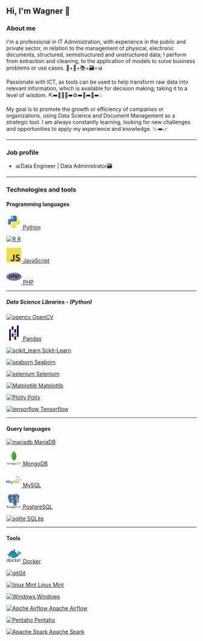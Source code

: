 ## Hi, I'm Wagner 👋

### About me

I'm a professional in IT Administration, with experience in the public and private sector, in relation to the management of physical, electronic documents, structured, semistructured and unstructured data; I perform from extraction and cleaning, to the application of models to solve business problems or use cases. 💽+📄+📚+🗃️=📊

Passionate with ICT, as tools can be used to help transform raw data into relevant information, which is available for decision making; taking it to a level of wisdom. ⛏️➡️👨🏾‍💻➡️⚙️➡️🔎➡️🧠➡️💡

My goal is to promote the growth or efficiency of companies or organizations, using Data Science and Document Management as a strategic tool. I am always constantly learning, looking for new challenges and opportunities to apply my experience and knowledge. 📉➡️📈
____
### Job profile

*  📊Data Engineer | Data Administrator🗃️ 
____
### Technologies and tools

#### Programming languages

</a> <a href="https://www.python.org" target="_blank" rel="noreferrer"> <img src="https://raw.githubusercontent.com/devicons/devicon/master/icons/python/python-original.svg" alt="python" width="40" height="40"/> Python </a> </a> </p>  

<a href="https://www.r-project.org/" target="_blank" rel="noreferrer"> <img src="https://www.r-project.org/Rlogo.png" alt="R" width="40" height="40"/> R </a> </p> 

</a> <a href="https://developer.mozilla.org/en-US/docs/Web/JavaScript" target="_blank" rel="noreferrer"> <img src="https://raw.githubusercontent.com/devicons/devicon/master/icons/javascript/javascript-original.svg" alt="javascript" width="40" height="40"/> JavaScript

</a> <a href="https://www.php.net" target="_blank" rel="noreferrer"> <img src="https://raw.githubusercontent.com/devicons/devicon/master/icons/php/php-original.svg" alt="php" width="40" height="40"/> PHP </a> </p> 

____

##### Data Science Libraries - (Python)

</a> <a href="https://opencv.org/" target="_blank" rel="noreferrer"> <img src="https://www.vectorlogo.zone/logos/opencv/opencv-icon.svg" alt="opencv" width="40" height="40"/> OpenCV

</a> <a href="https://pandas.pydata.org/" target="_blank" rel="noreferrer"> <img src="https://raw.githubusercontent.com/devicons/devicon/2ae2a900d2f041da66e950e4d48052658d850630/icons/pandas/pandas-original.svg" alt="pandas" width="40" height="40"/> Pandas

</a> <a href="https://scikit-learn.org/" target="_blank" rel="noreferrer"> <img src="https://upload.wikimedia.org/wikipedia/commons/0/05/Scikit_learn_logo_small.svg" alt="scikit_learn" width="40" height="40"/> Sckit-Learn 

</a> <a href="https://seaborn.pydata.org/" target="_blank" rel="noreferrer"> <img src="https://seaborn.pydata.org/_images/logo-mark-lightbg.svg" alt="seaborn" width="40" height="40"/> Seaborn

</a> <a href="https://www.selenium.dev" target="_blank" rel="noreferrer"> <img src="https://raw.githubusercontent.com/detain/svg-logos/780f25886640cef088af994181646db2f6b1a3f8/svg/selenium-logo.svg" alt="selenium" width="40" height="40"/> Selenium

</a> <a href="https://matplotlib.org/stable/" target="_blank" rel="noreferrer"> <img src="https://upload.wikimedia.org/wikipedia/commons/thumb/8/84/Matplotlib_icon.svg/1200px-Matplotlib_icon.svg.png" alt="Matplotlib" width="40" height="40"/> Matplotlib

</a> <a href="https://plotly.com/" target="_blank" rel="noreferrer"> <img src="https://images.crunchbase.com/image/upload/c_lpad,f_auto,q_auto:eco,dpr_1/vgay5hqdvszlmvud3hwu" alt="Plotly" width="40" height="40"/> Potly

</a> <a href="https://www.tensorflow.org" target="_blank" rel="noreferrer"> <img src="https://www.vectorlogo.zone/logos/tensorflow/tensorflow-icon.svg" alt="tensorflow" width="40" height="40"/> Tensorflow </a> 
</p> 

____
#### Query languages

</a> <a href="https://mariadb.org/" target="_blank" rel="noreferrer"> <img src="https://www.vectorlogo.zone/logos/mariadb/mariadb-icon.svg" alt="mariadb" width="40" height="40"/> MariaDB

</a> <a href="https://www.mongodb.com/" target="_blank" rel="noreferrer"> <img src="https://raw.githubusercontent.com/devicons/devicon/master/icons/mongodb/mongodb-original-wordmark.svg" alt="mongodb" width="40" height="40"/>  MongoDB

</a> <a href="https://www.mysql.com/" target="_blank" rel="noreferrer"> <img src="https://raw.githubusercontent.com/devicons/devicon/master/icons/mysql/mysql-original-wordmark.svg" alt="mysql" width="40" height="40"/> MySQL

</a> <a href="https://www.postgresql.org" target="_blank" rel="noreferrer"> <img src="https://raw.githubusercontent.com/devicons/devicon/master/icons/postgresql/postgresql-original-wordmark.svg" alt="postgresql" width="40" height="40"/> PostgreSQL

</a> <a href="https://www.sqlite.org/" target="_blank" rel="noreferrer"> <img src="https://www.vectorlogo.zone/logos/sqlite/sqlite-icon.svg" alt="sqlite" width="40" height="40"/> SQLite </a> 
</p> 

____
#### Tools

</a> <a href="https://www.docker.com/" target="_blank" rel="noreferrer"> <img src="https://raw.githubusercontent.com/devicons/devicon/master/icons/docker/docker-original-wordmark.svg" alt="docker" width="40" height="40"/> Docker

</a> <a href="https://git-scm.com/" target="_blank" rel="noreferrer"> <img src="https://www.vectorlogo.zone/logos/git-scm/git-scm-icon.svg" alt="git" width="40" height="40"/>Git

</a> <a href="https://linuxmint.com/" target="_blank" rel="noreferrer"> <img src="https://commons.wikimedia.org/wiki/File:Linux_Mint_logo_without_wordmark.svg" alt="linux Mint" width="40" height="40"/> Linux Mint

</a> <a href="https://www.microsoft.com/es-co/windows?r=1" target="_blank" rel="noreferrer"> <img src="https://upload.wikimedia.org/wikipedia/commons/thumb/4/44/Microsoft_logo.svg/512px-Microsoft_logo.svg.png" alt="Windows" width="40" height="40"/> Windows

</a> <a href="https://airflow.apache.org/" target="_blank" rel="noreferrer"> <img src="https://airflow.apache.org/docs/apache-airflow/1.10.6/_images/pin_large.png" alt="Apche Airflow" width="40" height="40"/> Apache Airflow</a> 

</a> <a href="https://www.hitachivantara.com/en-us/products/pentaho-platform/data-integration-analytics.html" target="_blank" rel="noreferrer"> <img src="https://agailcombr.files.wordpress.com/2020/12/pdi.png" alt="Pentaho" width="40" height="40"/> Pentaho</p> 

</a> <a href="https://spark.apache.org/" target="_blank" rel="noreferrer"> <img src="https://spark.apache.org/images/spark-logo-rev.svg" alt="Apache Spark" width="40" height="40"/> Apache Spark</p> 


<!--
**wagnerfv1117/wagnerfv1117** is a ✨ _special_ ✨ repository because its `README.md` (this file) appears on your GitHub profile.

Here are some ideas to get you started:

- 🔭 I’m currently working on ...
- 🌱 I’m currently learning ...
- 👯 I’m looking to collaborate on ...
- 🤔 I’m looking for help with ...
- 💬 Ask me about ...
- 📫 How to reach me: ...
- 😄 Pronouns: ...
- ⚡ Fun fact: ...
-->
